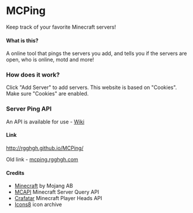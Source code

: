 # MCPing
Keep track of your favorite Minecraft servers!

#### What is this?
A online tool that pings the servers you add, and tells you if the servers are open, who is online, motd and more!

### How does it work?
Click "Add Server" to add servers.
This website is based on "Cookies". Make sure "Cookies" are enabled.

### Server Ping API
An API is available for use -
  [Wiki](https://github.com/Rgghgh/MCPing/wiki/API)

#### Link

http://rgghgh.github.io/MCPing/

Old link -
[mcping.rgghgh.com](http://mcping.rgghgh.com)

#### Credits
* [Minecraft](https://minecraft.net/) by Mojang AB
* [MCAPI](https://mcapi.ca/) Minecraft Server Query API
* [Crafatar](https://crafatar.com/) Minecraft Player Heads API
* [Icons8](http://icons8.com/) icon archive
